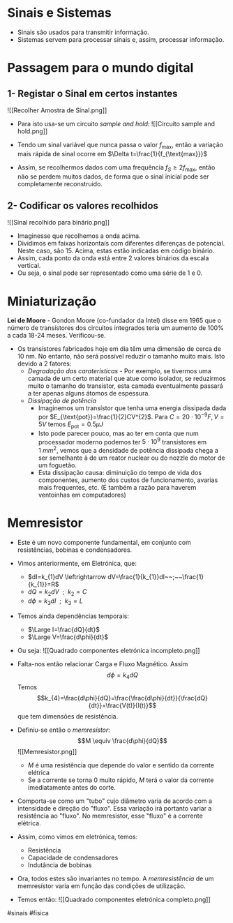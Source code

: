 # Sinais e Sistemas
- Sinais são usados para transmitir informação. 
- Sistemas servem para processar sinais e, assim, processar informação.

# Passagem para o mundo digital
## 1- Registar o Sinal em certos instantes
![[Recolher Amostra de Sinal.png]]
- Para isto usa-se um circuito _sample and hold_:
![[Circuito sample and hold.png]]

- Tendo um sinal variável que nunca passa o valor $f_{\text{max}}$, então a variação mais rápida de sinal ocorre em $\Delta t=\frac{1}{f_{\text{max}}}$
- Assim, se recolhermos dados com uma frequência $f_{S}\geq 2f_{\text{max}}$, então não se perdem muitos dados, de forma que o sinal inicial pode ser completamente reconstruido.

## 2- Codificar os valores recolhidos
![[Sinal recolhido para binário.png]]
- Imaginesse que recolhemos a onda acima.
- Dividimos em faixas horizontais com diferentes diferenças de potencial. Neste caso, são 15. Acima, estas estão indicadas em código binário.
- Assim, cada ponto da onda está entre 2 valores binários da escala vertical.
- Ou seja, o sinal pode ser representado como uma série de 1 e 0.

# Miniaturização
**Lei de Moore** - Gondon Moore (co-fundador da Intel) disse em 1965 que o número de transístores dos circuitos integrados teria um aumento de 100% a cada 18-24 meses. Verificou-se.

- Os transístores fabricados hoje em dia têm uma dimensão de cerca de 10 nm. No entanto, não será possível reduzir o tamanho muito mais. Isto devido a 2 fatores:
    - *Degradação das caraterísticas* - Por exemplo, se tivermos uma camada de um certo material que atue como isolador, se reduzirmos muito o tamanho do transístor, esta camada eventualmente passará a ter apenas alguns átomos de espessura.
    - _Dissipação de potência_ 
        - Imaginemos um transístor que tenha uma energia dissipada dada por $E_{\text{pot}}=\frac{1}{2}CV^{2}$. Para $C=20 \cdot10^{-9} F, V=5V$ temos $E_{\text{pot}}=0.5 \mu J$
        - Isto pode parecer pouco, mas ao ter em conta que num processador moderno podemos ter $5 \cdot 10^{9}$ transístores em $1 ~mm^2$, vemos que a densidade de potência dissipada chega a ser semelhante à de um reator nuclear ou do nozzle do motor de um foguetão.
        - Esta dissipação causa: diminuição do tempo de vida dos componentes, aumento dos custos de funcionamento, avarias mais frequentes, etc. (É também a razão para haverem ventoinhas em computadores)

# Memresistor
- Este é um novo componente fundamental, em conjunto com resistências, bobinas e condensadores.
- Vimos anteriormente, em Eletrónica, que:
    - $dI=k_{1}dV \leftrightarrow dV=\frac{1}{k_{1}}dI~~;~~\frac{1}{k_{1}}=R$
    - $dQ=k_{2}dV~~;~~k_{2}=C$
    - $d \phi=k_{3}dI~~;~~k_{3}=L$
- Temos ainda dependências temporais: 
    - $\Large I=\frac{dQ}{dt}$
    - $\Large V=\frac{d\phi}{dt}$

- Ou seja:
![[Quadrado componentes eletrónica incompleto.png]]
- Falta-nos então relacionar Carga e Fluxo Magnético. Assim 
$$d \phi=k_{4}dQ$$
Temos 
$$k_{4}=\frac{d\phi}{dQ}=\frac{\frac{d\phi}{dt}}{\frac{dQ}{dt}}=\frac{V(t)}{I(t)}$$
que tem dimensões de resistência.

- Definiu-se então o *memresístor*: $$M \equiv \frac{d\phi}{dQ}$$
![[Memresistor.png]]
    - $M$ é uma resistência que depende do valor e sentido da corrente elétrica
    - Se a corrente se torna 0 muito rápido, $M$ terá o valor da corrente imediatamente antes do corte.

- Comporta-se como um "tubo" cujo diâmetro varia de acordo com a intensidade e direção do "fluxo". Essa variação irá portanto variar a resistência ao "fluxo". No memresistor, esse "fluxo" é a corrente elétrica.


- Assim, como vimos em eletrónica, temos:
    - Resistência
    - Capacidade de condensadores
    - Indutância de bobinas

- Ora, todos estes são invariantes no tempo. A _memresistência_ de um memresístor varia em função das condições de utilização.

- Temos então:
![[Quadrado componentes eletrónica completo.png]]

#sinais #fisica